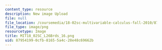 ```yaml
---
content_type: resource
description: New image Upload
file: null
file_location: /coursemedia/18-02sc-multivariable-calculus-fall-2010/879541990cfb81655a4c28e48c69662b_MIT18_02SC_L26Brds_16.png
file_type: image/png
resourcetype: Image
title: MIT18_02SC_L26Brds_16.png
uid: 87954199-0cfb-8165-5a4c-28e48c69662b
---
```

